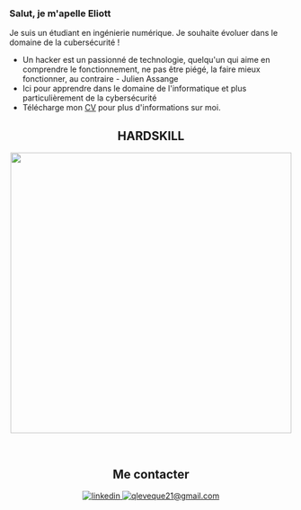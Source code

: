 ### Salut, je m'apelle Eliott 

<!--Start Intro-->               
<p align="left">Je suis un étudiant en ingénierie numérique. Je souhaite évoluer dans le domaine de la cubersécurité !</p>

- Un hacker est un passionné de technologie, quelqu'un qui aime en comprendre le fonctionnement, ne pas être piégé, la faire mieux fonctionner, au contraire - Julien Assange
- Ici pour apprendre dans le domaine de l'informatique et plus particulièrement de la cybersécurité
- Télécharge mon <a href="./CV.pdf" target="_blank">CV</a> pour plus d'informations sur moi.
<!--End Intro-->

<!--Languages and Tools Section-->       
## <h2 align="center">HARDSKILL</h2> 
<p align="center">
<img width="500px"  src="https://skillicons.dev/icons?i=anaconda,angular,arduino,bash,bitbucket,bootstrap,css,debian,discord,docker,figma,github,html,js,kali,linux,matlab,mongodb,mysql,nestjs,nodejs,npm,php,postman,powershell,py,raspberrypi,react,redhat,sequelize,symfony,ts,vscode&perline=11"  />
</p>
<br />

<!--Contact Section--> 

## <h2 align="center"> Me contacter </h2>
<div align="center">
 <a href="https://www.linkedin.com/in/eliott-habanski/" target="_blank">
<img src=https://img.shields.io/badge/linkedin-%231E77B5.svg?&style=for-the-badge&logo=linkedin&logoColor=white alt=linkedin style="margin-bottom: 5px;" />
</a>
  
<a href="mailto:eliott.habanski@gmail.com" target="_blank">
<img src="https://img.shields.io/badge/Gmail-D14836?style=for-the-badge&logo=gmail&logoColor=white" alt=qleveque21@gmail.com mail style="margin-bottom: 5px;" />
</a>
</div>
<br/>